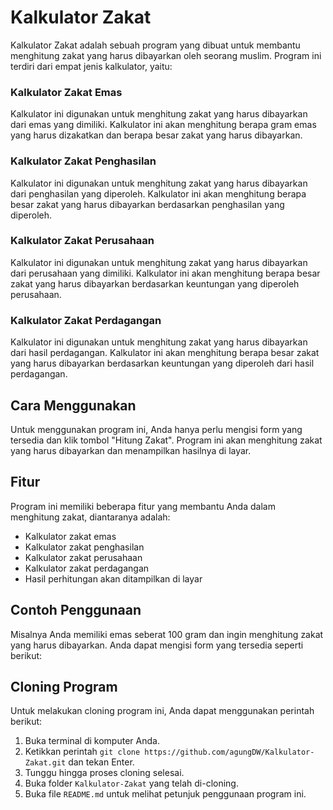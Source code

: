 # Kalkulator Zakat
Kalkulator Zakat adalah sebuah program yang dibuat untuk membantu menghitung zakat yang harus dibayarkan oleh seorang muslim. Program ini terdiri dari empat jenis kalkulator, yaitu:
### Kalkulator Zakat Emas
Kalkulator ini digunakan untuk menghitung zakat yang harus dibayarkan dari emas yang dimiliki. Kalkulator ini akan menghitung berapa gram emas yang harus dizakatkan dan berapa besar zakat yang harus dibayarkan.

### Kalkulator Zakat Penghasilan
Kalkulator ini digunakan untuk menghitung zakat yang harus dibayarkan dari penghasilan yang diperoleh. Kalkulator ini akan menghitung berapa besar zakat yang harus dibayarkan berdasarkan penghasilan yang diperoleh.

### Kalkulator Zakat Perusahaan
Kalkulator ini digunakan untuk menghitung zakat yang harus dibayarkan dari perusahaan yang dimiliki. Kalkulator ini akan menghitung berapa besar zakat yang harus dibayarkan berdasarkan keuntungan yang diperoleh perusahaan.

### Kalkulator Zakat Perdagangan
Kalkulator ini digunakan untuk menghitung zakat yang harus dibayarkan dari hasil perdagangan. Kalkulator ini akan menghitung berapa besar zakat yang harus dibayarkan berdasarkan keuntungan yang diperoleh dari hasil perdagangan.

## Cara Menggunakan
Untuk menggunakan program ini, Anda hanya perlu mengisi form yang tersedia dan klik tombol "Hitung Zakat". Program ini akan menghitung zakat yang harus dibayarkan dan menampilkan hasilnya di layar.

## Fitur
Program ini memiliki beberapa fitur yang membantu Anda dalam menghitung zakat, diantaranya adalah:
* Kalkulator zakat emas
* Kalkulator zakat penghasilan
* Kalkulator zakat perusahaan
* Kalkulator zakat perdagangan
* Hasil perhitungan akan ditampilkan di layar

## Contoh Penggunaan
Misalnya Anda memiliki emas seberat 100 gram dan ingin menghitung zakat yang harus dibayarkan. Anda dapat mengisi form yang tersedia seperti berikut:

## Cloning Program
Untuk melakukan cloning program ini, Anda dapat menggunakan perintah berikut:
1. Buka terminal di komputer Anda.
2. Ketikkan perintah `git clone https://github.com/agungDW/Kalkulator-Zakat.git` dan tekan Enter.
3. Tunggu hingga proses cloning selesai.
4. Buka folder `Kalkulator-Zakat` yang telah di-cloning.
5. Buka file `README.md` untuk melihat petunjuk penggunaan program ini.

